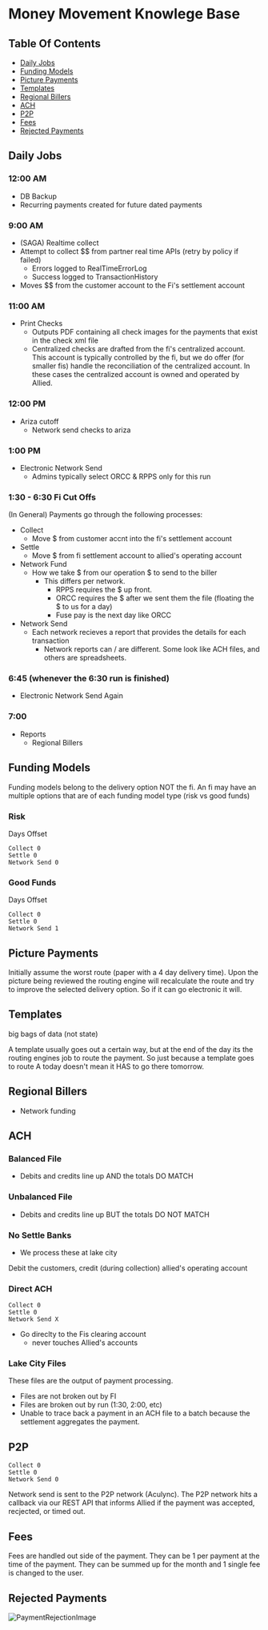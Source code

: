 # Money Movement Knowlege Base

## Table Of Contents

* [Daily Jobs](#daily-jobs)
* [Funding Models](#funding-models)
* [Picture Payments](#picture-payments)
* [Templates](#templates)
* [Regional Billers](#regional-billers)
* [ACH](#ach)
* [P2P](#p2p)
* [Fees](#fees)
* [Rejected Payments](#rejected-payments)

## Daily Jobs

### 12:00 AM

* DB Backup
* Recurring payments created for future dated payments

### 9:00 AM

* (SAGA) Realtime collect
* Attempt to collect $$ from partner real time APIs (retry by policy if failed)
  * Errors logged to RealTimeErrorLog
  * Success logged to TransactionHistory
* Moves $$ from the customer account to the Fi's settlement account

### 11:00 AM

* Print Checks
  * Outputs PDF containing all check images for the payments that exist in the check xml file
  * Centralized checks are drafted from the fi's centralized account. This account is typically controlled by the fi, but we do offer (for smaller fis) handle the reconciliation of the centralized account. In these cases the centralized account is owned and operated by Allied.

### 12:00 PM

* Ariza cutoff
  * Network send checks to ariza

### 1:00 PM

* Electronic Network Send
  * Admins typically select ORCC & RPPS only for this run

### 1:30 - 6:30 Fi Cut Offs

(In General) Payments go through the following processes:

* Collect
  * Move $ from customer accnt into the fi's settlement account
* Settle
  * Move $ from fi settlement account to allied's operating account
* Network Fund
  * How we take $ from our operation $ to send to the biller
    * This differs per network.
      * RPPS requires the $ up front.
      * ORCC requires the $ after we sent them the file (floating the $ to us for a day)
      * Fuse pay is the next day like ORCC
* Network Send
  * Each network recieves a report that provides the details for each transaction
    * Network reports can / are different. Some look like ACH files, and others are spreadsheets.

### 6:45 (whenever the 6:30 run is finished)

* Electronic Network Send Again

### 7:00

* Reports
  * Regional Billers

## Funding Models

Funding models belong to the delivery option NOT the fi.
An fi may have an multiple options that are of each funding model type (risk vs good funds)

### Risk

Days Offset

    Collect 0
    Settle 0
    Network Send 0

### Good Funds

Days Offset

    Collect 0
    Settle 0
    Network Send 1

## Picture Payments

Initially assume the worst route (paper with a 4 day delivery time).
Upon the picture being reviewed the routing engine will recalculate the route and try to improve the selected delivery option. So if it can go electronic it will.

## Templates

big bags of data (not state)

A template usually goes out a certain way, but at the end of the day its the routing engines job to route the payment. So just because a template goes to route A today doesn't mean it HAS to go there tomorrow.

## Regional Billers

* Network funding

## ACH

### Balanced File

* Debits and credits line up AND the totals DO MATCH

### Unbalanced File

* Debits and credits line up BUT the totals DO NOT MATCH

### No Settle Banks

* We process these at lake city

Debit the customers, credit (during collection) allied's operating account

### Direct ACH

    Collect 0
    Settle 0
    Network Send X

* Go direclty to the Fis clearing account
  * never touches Allied's accounts

### Lake City Files

These files are the output of payment processing.

* Files are not broken out by FI
* Files are broken out by run (1:30, 2:00, etc)
* Unable to trace back a payment in an ACH file to a batch because the settlement aggregates the payment.

## P2P

    Collect 0
    Settle 0
    Network Send 0

Network send is sent to the P2P network (Aculync). The P2P network hits a callback via our REST API that informs Allied if the payment was accepted, recjected, or timed out.

## Fees

Fees are handled out side of the payment.
They can be 1 per payment at the time of the payment.
They can be summed up for the month and 1 single fee is changed to the user.

## Rejected Payments

![PaymentRejectionImage](https://raw.githubusercontent.com/AlliedPayment/Documentation/master/KBs/assets/payment_rejections.jpeg?token=AGnIbV4mJPiA0eh8H2dRzdK7m7YOh_fyks5aZ4ivwA%3D%3D)
